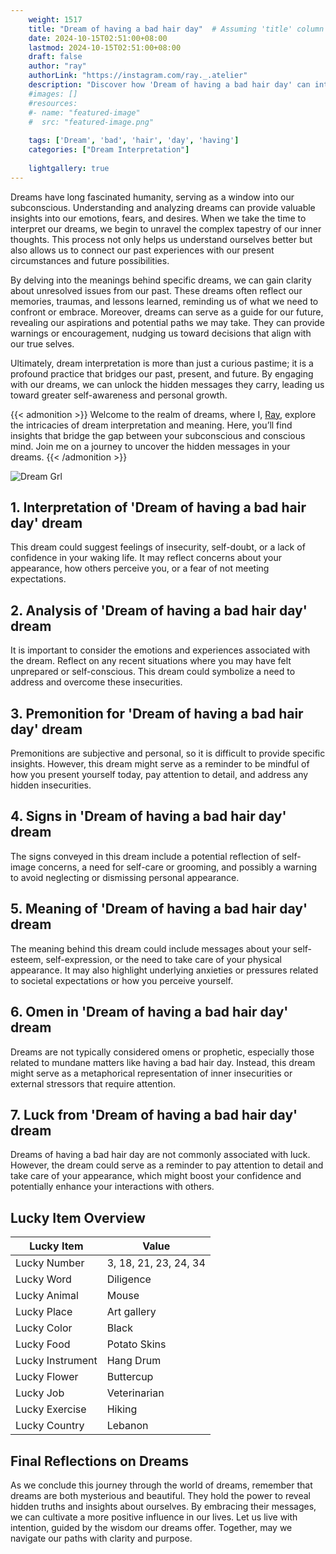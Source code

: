 ```yaml
---
    weight: 1517
    title: "Dream of having a bad hair day"  # Assuming 'title' column exists
    date: 2024-10-15T02:51:00+08:00
    lastmod: 2024-10-15T02:51:00+08:00
    draft: false
    author: "ray"
    authorLink: "https://instagram.com/ray._.atelier"
    description: "Discover how 'Dream of having a bad hair day' can interpret your future and uncover its significant meanings in your life."
    #images: []
    #resources:
    #- name: "featured-image"
    #  src: "featured-image.png"
    
    tags: ['Dream', 'bad', 'hair', 'day', 'having']
    categories: ["Dream Interpretation"]
    
    lightgallery: true
---
```

    
Dreams have long fascinated humanity, serving as a window into our subconscious. Understanding and analyzing dreams can provide valuable insights into our emotions, fears, and desires. When we take the time to interpret our dreams, we begin to unravel the complex tapestry of our inner thoughts. This process not only helps us understand ourselves better but also allows us to connect our past experiences with our present circumstances and future possibilities.

By delving into the meanings behind specific dreams, we can gain clarity about unresolved issues from our past. These dreams often reflect our memories, traumas, and lessons learned, reminding us of what we need to confront or embrace. Moreover, dreams can serve as a guide for our future, revealing our aspirations and potential paths we may take. They can provide warnings or encouragement, nudging us toward decisions that align with our true selves.

Ultimately, dream interpretation is more than just a curious pastime; it is a profound practice that bridges our past, present, and future. By engaging with our dreams, we can unlock the hidden messages they carry, leading us toward greater self-awareness and personal growth.

{{< admonition >}}
Welcome to the realm of dreams, where I, [Ray](https://instagram.com/ray._.atelier), explore the intricacies of dream interpretation and meaning. Here, you’ll find insights that bridge the gap between your subconscious and conscious mind. Join me on a journey to uncover the hidden messages in your dreams.
{{< /admonition >}}

![Dream Grl](https://cdn.pixabay.com/photo/2017/11/02/03/35/gothic-2910057_1280.jpg "Dream Grl")

## 1. Interpretation of 'Dream of having a bad hair day' dream
 This dream could suggest feelings of insecurity, self-doubt, or a lack of confidence in your waking life. It may reflect concerns about your appearance, how others perceive you, or a fear of not meeting expectations.

## 2. Analysis of 'Dream of having a bad hair day' dream
 It is important to consider the emotions and experiences associated with the dream. Reflect on any recent situations where you may have felt unprepared or self-conscious. This dream could symbolize a need to address and overcome these insecurities.

## 3. Premonition for 'Dream of having a bad hair day' dream
 Premonitions are subjective and personal, so it is difficult to provide specific insights. However, this dream might serve as a reminder to be mindful of how you present yourself today, pay attention to detail, and address any hidden insecurities.

## 4. Signs in 'Dream of having a bad hair day' dream
 The signs conveyed in this dream include a potential reflection of self-image concerns, a need for self-care or grooming, and possibly a warning to avoid neglecting or dismissing personal appearance.

## 5. Meaning of 'Dream of having a bad hair day' dream
 The meaning behind this dream could include messages about your self-esteem, self-expression, or the need to take care of your physical appearance. It may also highlight underlying anxieties or pressures related to societal expectations or how you perceive yourself.

## 6. Omen in 'Dream of having a bad hair day' dream
 Dreams are not typically considered omens or prophetic, especially those related to mundane matters like having a bad hair day. Instead, this dream might serve as a metaphorical representation of inner insecurities or external stressors that require attention.

## 7. Luck from 'Dream of having a bad hair day' dream
 Dreams of having a bad hair day are not commonly associated with luck. However, the dream could serve as a reminder to pay attention to detail and take care of your appearance, which might boost your confidence and potentially enhance your interactions with others.

## Lucky Item Overview
| Lucky Item          | Value              |
|---------------|--------------------|
| Lucky Number        | 3, 18, 21, 23, 24, 34  |
| Lucky Word          | Diligence |
| Lucky Animal        | Mouse |
| Lucky Place         | Art gallery     |
| Lucky Color         | Black     |
| Lucky Food          | Potato Skins      |
| Lucky Instrument    | Hang Drum |
| Lucky Flower        | Buttercup    |
| Lucky Job           | Veterinarian       |
| Lucky Exercise      | Hiking  |
| Lucky Country       | Lebanon    |


##  Final Reflections on Dreams

As we conclude this journey through the world of dreams, remember that dreams are both mysterious and beautiful. They hold the power to reveal hidden truths and insights about ourselves. By embracing their messages, we can cultivate a more positive influence in our lives. Let us live with intention, guided by the wisdom our dreams offer. Together, may we navigate our paths with clarity and purpose.

